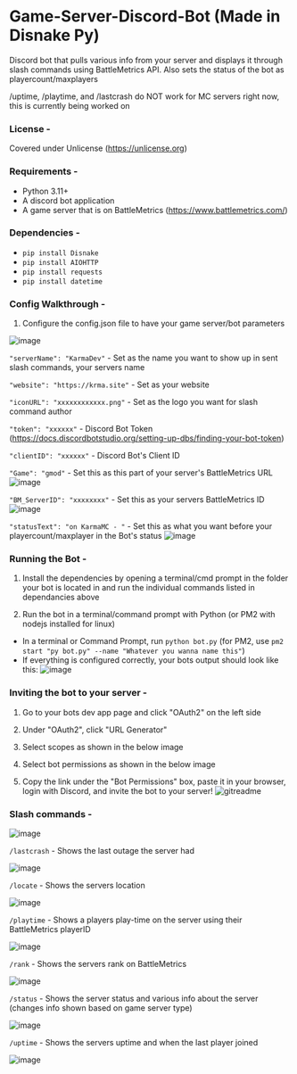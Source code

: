 # Game-Server-Discord-Bot (Made in Disnake Py)
Discord bot that pulls various info from your server and displays it through slash commands using BattleMetrics API. Also sets the status of the bot as playercount/maxplayers

/uptime, /playtime, and /lastcrash do NOT work for MC servers right now, this is currently being worked on

### **License -**
Covered under Unlicense (https://unlicense.org)

### **Requirements -** 
- Python 3.11+
- A discord bot application
- A game server that is on BattleMetrics (https://www.battlemetrics.com/)

### **Dependencies -**
- ```pip install Disnake```
- ```pip install AIOHTTP```
- ```pip install requests```
- ```pip install datetime```

### **Config Walkthrough -**
1. Configure the config.json file to have your game server/bot parameters

![image](https://user-images.githubusercontent.com/107073565/216780462-b323101c-51d2-4922-9b07-d535e7a4f921.png)

```"serverName": "KarmaDev"``` - Set as the name you want to show up in sent slash commands, your servers name

```"website": "https://krma.site"``` - Set as your website

```"iconURL": "xxxxxxxxxxxx.png"``` - Set as the logo you want for slash command author

```"token": "xxxxxx"``` - Discord Bot Token (https://docs.discordbotstudio.org/setting-up-dbs/finding-your-bot-token)

```"clientID": "xxxxxx"``` - Discord Bot's Client ID

```"Game": "gmod"``` - Set this as this part of your server's BattleMetrics URL
![image](https://user-images.githubusercontent.com/107073565/216780645-26b57906-073c-402e-b2e0-cb7045a4f193.png)

```"BM_ServerID": "xxxxxxxx"``` - Set this as your servers BattleMetrics ID
![image](https://user-images.githubusercontent.com/107073565/216780694-0e730e79-0e20-4e24-8cd2-11e6eaa573cf.png)

```"statusText": "on KarmaMC - "``` - Set this as what you want before your playercount/maxplayer in the Bot's status
![image](https://user-images.githubusercontent.com/107073565/216780801-fef91ba5-7cd5-449c-93c1-e102c10ecee7.png)


### **Running the Bot -**

1. Install the dependencies by opening a terminal/cmd prompt in the folder your bot is located in and run the individual commands listed in dependancies above

2. Run the bot in a terminal/command prompt with Python (or PM2 with nodejs installed for linux)
- In a terminal or Command Prompt, run 
```python bot.py``` (for PM2, use ```pm2 start "py bot.py" --name "Whatever you wanna name this"```)
- If everything is configured correctly, your bots output should look like this:
![image](https://user-images.githubusercontent.com/107073565/216780817-6aa48e55-d96b-4e39-8e26-4b025e8af1e5.png)


### **Inviting the bot to your server -**

1. Go to your bots dev app page and click "OAuth2" on the left side

2. Under "OAuth2", click "URL Generator"

3. Select scopes as shown in the below image

4. Select bot permissions as shown in the below image

5. Copy the link under the "Bot Permissions" box, paste it in your browser, login with Discord, and invite the bot to your server!
![gitreadme](https://user-images.githubusercontent.com/107073565/213134525-ff29f242-25c8-4e29-ac7c-f348674a7053.png)



### **Slash commands -**

![image](https://user-images.githubusercontent.com/107073565/217389758-76ab54e9-5b6f-4c98-8a33-6c2d334c2b4f.png)


```/lastcrash``` - Shows the last outage the server had

![image](https://user-images.githubusercontent.com/107073565/217389818-90eb29d3-447a-40c2-9256-7c2f4e8d18e8.png)


```/locate``` - Shows the servers location

![image](https://user-images.githubusercontent.com/107073565/217389864-df745407-1ba5-40b0-be48-9a738fef7a90.png)

```/playtime``` - Shows a players play-time on the server using their BattleMetrics playerID

![image](https://user-images.githubusercontent.com/107073565/217390068-324dfd49-ce63-44c8-a9e7-71f05be90c0e.png)


```/rank``` - Shows the servers rank on BattleMetrics

![image](https://user-images.githubusercontent.com/107073565/217390134-502277d3-79bd-44eb-9abd-4d1c27e7a734.png)


```/status``` - Shows the server status and various info about the server (changes info shown based on game server type)

![image](https://user-images.githubusercontent.com/107073565/217390198-43813733-f662-49da-a01f-e9022d7c3f57.png)


```/uptime``` - Shows the servers uptime and when the last player joined

![image](https://user-images.githubusercontent.com/107073565/217390290-b69f21a2-834a-488c-b61e-19594344e060.png)








